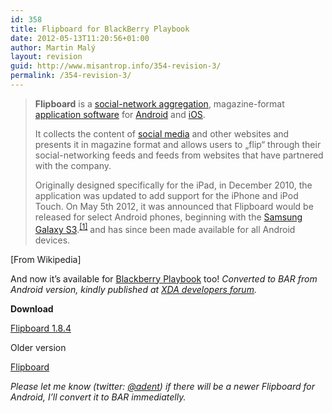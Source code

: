 ```yaml
---
id: 358
title: Flipboard for BlackBerry Playbook
date: 2012-05-13T11:20:56+01:00
author: Martin Malý
layout: revision
guid: http://www.misantrop.info/354-revision-3/
permalink: /354-revision-3/
---
```

> **Flipboard** is a [social-network aggregation](http://en.wikipedia.org/wiki/Social_network_aggregation "Social network aggregation"), magazine-format [application software](http://en.wikipedia.org/wiki/Application_software "Application software") for [Android](http://en.wikipedia.org/wiki/Android_%28operating_system%29 "Android (operating system)") and [iOS](http://en.wikipedia.org/wiki/IOS "IOS").
> 
> It collects the content of [social media](http://en.wikipedia.org/wiki/Social_media "Social media") and other websites and presents it in magazine format and allows users to &#8222;flip&#8220; through their social-networking feeds and feeds from websites that have partnered with the company.
> 
> Originally designed specifically for the iPad, in December 2010, the application was updated to add support for the iPhone and iPod Touch. On May 5th 2012, it was announced that Flipboard would be released for select Android phones, beginning with the [Samsung Galaxy S3](http://en.wikipedia.org/wiki/Samsung_Galaxy_S3 "Samsung Galaxy S3").<sup id="cite_ref-Android_0-1"><a href="http://en.wikipedia.org/wiki/Flipboard#cite_note-Android-0">[1]</a></sup> and has since been made available for all Android devices.

[From Wikipedia]

And now it&#8217;s available for [Blackberry Playbook](http://www.amazon.com/gp/product/B004UL34EY/ref=as_li_ss_il?ie=UTF8&tag=dein-20&linkCode=as2&camp=1789&creative=390957&creativeASIN=B004UL34EY) too! _Converted to BAR from Android version, kindly published at [XDA developers forum](http://forum.xda-developers.com/showthread.php?t=1644212&page=93)._

**Download**

[Flipboard 1.8.4](http://dl.dropbox.com/u/72831/Flipboard_1.8.4.bar)

Older version

[Flipboard](http://dl.dropbox.com/u/72831/Flipboard.bar)

_Please let me know (twitter: [@adent](http://twitter.com/adent)) if there will be a newer Flipboard for Android, I&#8217;ll convert it to BAR immediatelly._